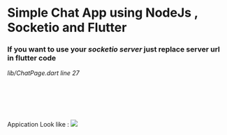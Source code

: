 <h1> Simple Chat App using NodeJs , Socketio and Flutter </h1> 

 <h3>If you want to use your <I> socketio server </I> just replace server url in flutter code</h3>
  <I> lib/ChatPage.dart line 27 </I> <br>
  <br><br><br><br><br>

Appication Look like : 
![](chatapp.gif)
